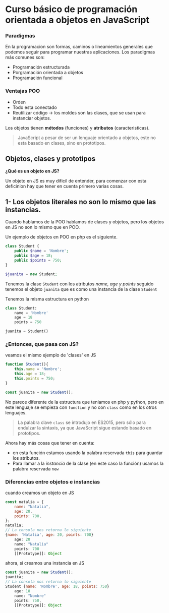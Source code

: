# Curso básico de programación orientada a objetos en JavaScript

### Paradigmas
En la programacion son formas, caminos o lineamientos generales que podemos seguir para programar nuestras aplicaciones.
Los paradigmas más comunes son:
* Programación estructurada
* Porgramación orientada a objetos
* Programación funcional

### Ventajas POO
* Orden
* Todo esta conectado
* Reutilizar código -> los moldes son las clases, que se usan para instanciar objetos.

Los objetos tienen **métodos** (funciones) y **atributos** (caracteristicas).
 
> JavaScript a pesar de ser un lenguaje orientado a objetos, este no esta basado en clases, sino en prototipos.

## Objetos, clases y prototipos

**¿Qué es un objeto en JS?**

Un objeto en JS es muy dificil de entender, para comenzar con esta deficinion hay que tener en cuenta primero varias cosas.

## 1- Los objetos literales no son lo mismo que las instancias.

Cuando hablamos de la POO hablamos de clases y objetos, pero los objetos en JS no son lo mismo que en POO.

Un ejemplo de objetos en POO en php es el siguiente.
```php
class Student {
    public $name = 'Nombre';
    public $age = 18;
    public $points = 750;
}

$juanita = new Student;
```
Tenemos la clase ``Student`` con los atributos *name, age y points* seguido tenemos el objeto ``juanita`` que es como una instancia de la clase ``Student``

Tenemos la misma estructura en python
```python
class Student:
    name = 'Nombre'
    age = 18
    points = 750

juanita = Student()
```
### ¿Entonces, que pasa con JS?
veamos el mismo ejemplo de 'clases' en JS
```js
function Student(){
    this.name = 'Nombre';
    this.age = 18;
    this.points = 750;
}

const juanita = new Student();
```
No parece diferente de la estructura que teniamos en php y python, pero en este lenguaje se empieza con ```function``` y no con ``class`` como en los otros lenguajes.

>La palabra clave ``class`` se introdujo en ES2015, pero sólo para endulzar la sintaxis, ya que JavaScript sigue estando basado en prototipos.

Ahora hay más cosas que tener en cuenta:
* en esta función estamos usando la palabra reservada ``this`` para guardar los atributos.
* Para llamar a la *instancia* de la clase (en este caso la función) usamos la palabra reservada ``new``

### Diferencias entre objetos e instancias

cuando creamos un objeto en JS 
```js
const natalia = {
    name: "Natalia",
    age: 20,
    points: 700,
};
natalia;
// La consola nos retorna lo siguiente
{name: 'Natalia', age: 20, points: 700}
    age: 20
    name: "Natalia"
    points: 700
    [[Prototype]]: Object
```
ahora, si creamos una instancia en JS
```js
const juanita = new Student();
juanita;
// La consola nos retorna lo siguiente
Student {name: 'Nombre', age: 18, points: 750}
    age: 18
    name: "Nombre"
    points: 750,
    [[Prototype]]: Object
```


